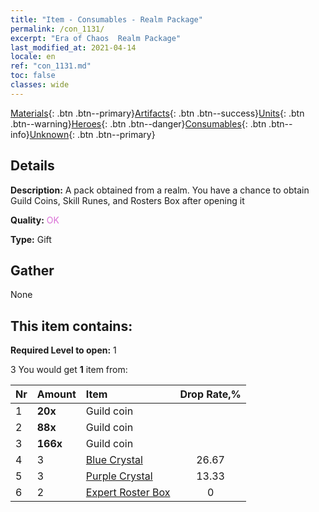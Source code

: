 ```yaml
---
title: "Item - Consumables - Realm Package"
permalink: /con_1131/
excerpt: "Era of Chaos  Realm Package"
last_modified_at: 2021-04-14
locale: en
ref: "con_1131.md"
toc: false
classes: wide
---
```

 [Materials](/Items/){: .btn .btn--primary}[Artifacts](/Items/Artifacts/){: .btn .btn--success}[Units](/Items/Units/){: .btn .btn--warning}[Heroes](/Items/Heroes/){: .btn .btn--danger}[Consumables](/Items/Consumables/){: .btn .btn--info}[Unknown](/Items/Unknown/){: .btn .btn--primary}

## Details
 **Description:** A pack obtained from a realm. You have a chance to obtain Guild Coins, Skill Runes, and Rosters Box after opening it

 **Quality:** <span style="color: #DA70D6">OK</span>

 **Type:** Gift

## Gather

  None

## This item contains:

 **Required Level to open:** 1

 3 You would get **1** item  from:

  | Nr | Amount |     Item    | Drop Rate,% |
  |:---|:-------|:------------|:---------:|
  | 1 |  **20x** | Guild coin |  | 26.67 | 
  | 2 |  **88x** | Guild coin |  | 20 | 
  | 3 |  **166x** | Guild coin |  | 13.33 | 
  | 4 | 3 | [Blue Crystal](/Items/con_716/) | 26.67 | 
  | 5 | 3 | [Purple Crystal](/Items/con_720/) | 13.33 | 
  | 6 | 2 | [Expert Roster Box](/Items/con_760/) | 0 | 
